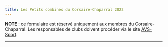 ```yaml
---
title: Les Petits combinés du Corsaire-Chaparral 2022
---
```


**NOTE** : ce formulaire est réservé uniquement aux membres du Corsaire-Chaparral. Les responsables de clubs doivent procéder via le site <a href="https://avs-sport.com">AVS-Sport</a>.

---
